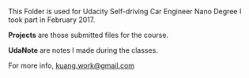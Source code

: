 This Folder is used for Udacity Self-driving Car Engineer Nano Degree I took part in February 2017.

**Projects** are those submitted files for the course.

**UdaNote** are notes I made during the classes.

For more info, kuang.work@gmail.com
